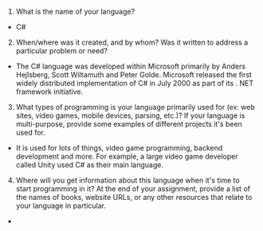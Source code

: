1. What is the name of your language?
  - C#
2. When/where was it created, and by whom? Was it written to address a particular problem or
need?
  - The C# language was developed within Microsoft primarily by Anders Hejlsberg, Scott Wiltamuth and Peter Golde. Microsoft released the first widely distributed     implementation of C# in July 2000 as part of its . NET framework initiative.
3. What types of programming is your language primarily used for (ex: web sites, video games,
mobile devices, parsing, etc.)? If your language is multi-purpose, provide some examples of
different projects it's been used for.
  - It is used for lots of things, video game programming, backend development and more. For example, a large video game developer called Unity used C# as their main language.
4. Where will you get information about this language when it's time to start programming in it?
At the end of your assignment, provide a list of the names of books, website URLs, or any
other resources that relate to your language in particular.
  - 
